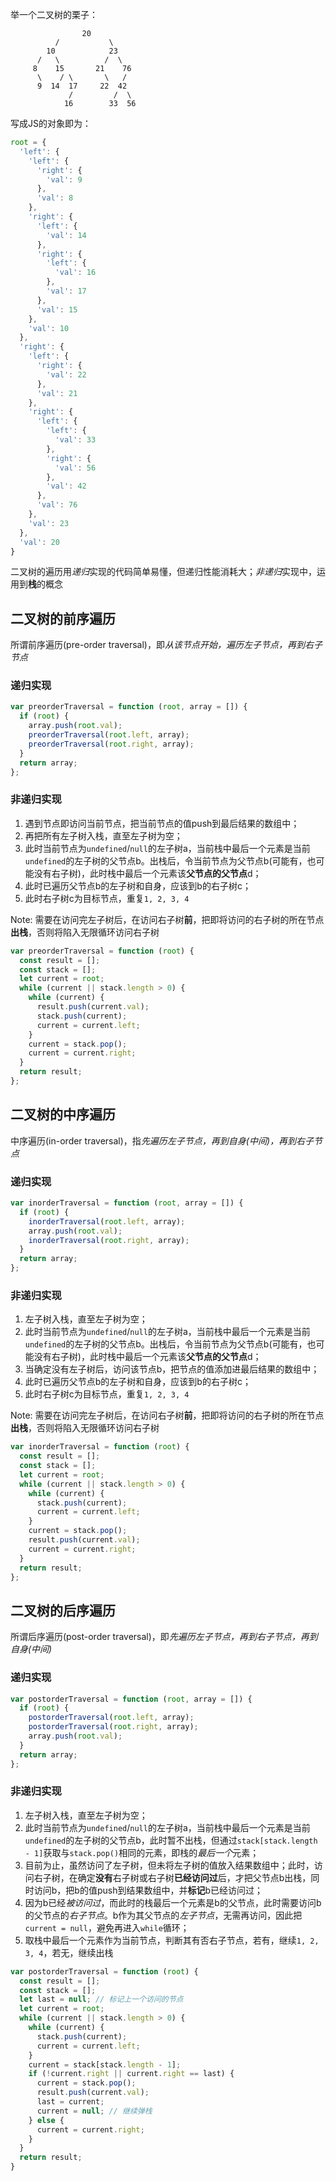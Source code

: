 举一个二叉树的栗子：
```
                20
          /           \
        10            23
      /   \          /  \
     8    15       21    76
      \    / \       \   / 
      9  14  17     22  42
             /         /  \
            16        33  56
```
写成JS的对象即为：
```js
root = {
  'left': {
    'left': {
      'right': {
        'val': 9
      },
      'val': 8
    },
    'right': {
      'left': {
        'val': 14
      },
      'right': {
        'left': {
          'val': 16
        }, 
        'val': 17
      }, 
      'val': 15
    }, 
    'val': 10
  },
  'right': {
    'left': {
      'right': {
        'val': 22
      },
      'val': 21
    },
    'right': {
      'left': {
        'left': {
          'val': 33
        },
        'right': {
          'val': 56
        },
        'val': 42
      },
      'val': 76
    }, 
    'val': 23
  }, 
  'val': 20
}
```

二叉树的遍历用*递归*实现的代码简单易懂，但递归性能消耗大；*非递归*实现中，运用到**栈**的概念

## 二叉树的前序遍历

所谓前序遍历(pre-order traversal)，即*从该节点开始，遍历左子节点，再到右子节点*

### 递归实现
```js
var preorderTraversal = function (root, array = []) {
  if (root) {
    array.push(root.val);
    preorderTraversal(root.left, array);
    preorderTraversal(root.right, array);
  }
  return array;
};
```

### 非递归实现

1. 遇到节点即访问当前节点，把当前节点的值push到最后结果的数组中；
2. 再把所有左子树入栈，直至左子树为空；
3. 此时当前节点为`undefined`/`null`的左子树a，当前栈中最后一个元素是当前`undefined`的左子树的父节点b。出栈后，令当前节点为父节点b(可能有，也可能没有右子树)，此时栈中最后一个元素该**父节点的父节点**d；
4. 此时已遍历父节点b的左子树和自身，应该到b的右子树c；
5. 此时右子树c为目标节点，重复`1, 2, 3, 4`

Note: 需要在访问完左子树后，在访问右子树**前**，把即将访问的右子树的所在节点**出栈**，否则将陷入无限循环访问右子树

```js
var preorderTraversal = function (root) {
  const result = [];
  const stack = [];
  let current = root;
  while (current || stack.length > 0) {
    while (current) {
      result.push(current.val);
      stack.push(current);
      current = current.left;
    }
    current = stack.pop();
    current = current.right;
  }
  return result;
};
```

## 二叉树的中序遍历

中序遍历(in-order traversal)，指*先遍历左子节点，再到自身(中间)，再到右子节点*

### 递归实现
```js
var inorderTraversal = function (root, array = []) {
  if (root) {
    inorderTraversal(root.left, array);
    array.push(root.val);
    inorderTraversal(root.right, array);
  }
  return array;
};
```

### 非递归实现

1. 左子树入栈，直至左子树为空；
2. 此时当前节点为`undefined`/`null`的左子树a，当前栈中最后一个元素是当前`undefined`的左子树的父节点b。出栈后，令当前节点为父节点b(可能有，也可能没有右子树)，此时栈中最后一个元素该**父节点的父节点**d；
3. 当确定没有左子树后，访问该节点b，把节点的值添加进最后结果的数组中；
4. 此时已遍历父节点b的左子树和自身，应该到b的右子树c；
5. 此时右子树c为目标节点，重复`1, 2, 3, 4`

Note: 需要在访问完左子树后，在访问右子树**前**，把即将访问的右子树的所在节点**出栈**，否则将陷入无限循环访问右子树

```js
var inorderTraversal = function (root) {
  const result = [];
  const stack = [];
  let current = root;
  while (current || stack.length > 0) {
    while (current) {
      stack.push(current);
      current = current.left;
    }
    current = stack.pop();
    result.push(current.val);
    current = current.right;
  }
  return result;
};
```

## 二叉树的后序遍历

所谓后序遍历(post-order traversal)，即*先遍历左子节点，再到右子节点，再到自身(中间)*

### 递归实现
```js
var postorderTraversal = function (root, array = []) {
  if (root) {
    postorderTraversal(root.left, array);
    postorderTraversal(root.right, array);
    array.push(root.val);
  }
  return array;
};
```

### 非递归实现

1. 左子树入栈，直至左子树为空；
2. 此时当前节点为`undefined`/`null`的左子树a，当前栈中最后一个元素是当前`undefined`的左子树的父节点b，此时暂不出栈，但通过`stack[stack.length - 1]`获取与`stack.pop()`相同的元素，即栈的*最后一个*元素；
3. 目前为止，虽然访问了左子树，但未将左子树的值放入结果数组中；此时，访问右子树，在确定**没有**右子树或右子树**已经访问过**后，才把父节点b出栈，同时访问b，把b的值push到结果数组中，并**标记**b已经访问过；
4. 因为b已经*被访问过*，而此时的栈最后一个元素是b的父节点，此时需要访问b的父节点的*右子节点*。b作为其父节点的*左子节点*，无需再访问，因此把`current = null`，避免再进入`while`循环；
5. 取栈中最后一个元素作为当前节点，判断其有否右子节点，若有，继续`1, 2, 3, 4`，若无，继续出栈

```js
var postorderTraversal = function (root) {
  const result = [];
  const stack = [];
  let last = null; // 标记上一个访问的节点
  let current = root;
  while (current || stack.length > 0) {
    while (current) {
      stack.push(current);
      current = current.left;
    }
    current = stack[stack.length - 1];
    if (!current.right || current.right == last) {
      current = stack.pop();
      result.push(current.val);
      last = current;
      current = null; // 继续弹栈
    } else {
      current = current.right;
    }
  }
  return result;
}
```